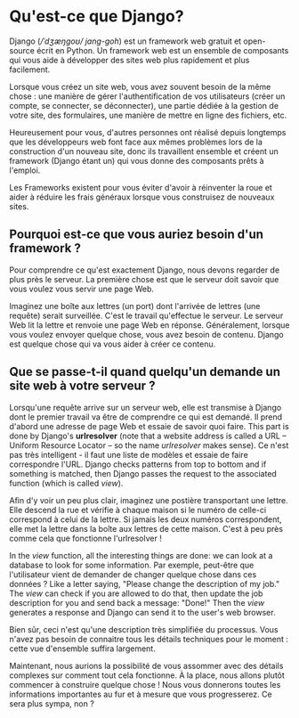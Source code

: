 # Qu'est-ce que Django?

Django (*/ˈdʒæŋɡoʊ/ jang-goh*) est un framework web gratuit et open-source écrit en Python. Un framework web est un ensemble de composants qui vous aide à développer des sites web plus rapidement et plus facilement.

Lorsque vous créez un site web, vous avez souvent besoin de la même chose : une manière de gérer l'authentification de vos utilisateurs (créer un compte, se connecter, se déconnecter), une partie dédiée à la gestion de votre site, des formulaires, une manière de mettre en ligne des fichiers, etc.

Heureusement pour vous, d'autres personnes ont réalisé depuis longtemps que les développeurs web font face aux mêmes problèmes lors de la construction d'un nouveau site, donc ils travaillent ensemble et créent un framework (Django étant un) qui vous donne des composants prêts à l'emploi.

Les Frameworks existent pour vous éviter d'avoir à réinventer la roue et aider à réduire les frais généraux lorsque vous construisez de nouveaux sites.

## Pourquoi est-ce que vous auriez besoin d'un framework ?

Pour comprendre ce qu'est exactement Django, nous devons regarder de plus près le serveur. La première chose est que le serveur doit savoir que vous voulez vous servir une page Web.

Imaginez une boîte aux lettres (un port) dont l'arrivée de lettres (une requête) serait surveillée. C'est le travail qu'effectue le serveur. Le serveur Web lit la lettre et renvoie une page Web en réponse. Généralement, lorsque vous voulez envoyer quelque chose, vous avez besoin de contenu. Django est quelque chose qui va vous aider à créer ce contenu.

## Que se passe-t-il quand quelqu'un demande un site web à votre serveur ?

Lorsqu'une requête arrive sur un serveur web, elle est transmise à Django dont le premier travail va être de comprendre ce qui est demandé. Il prend d'abord une adresse de page Web et essaie de savoir quoi faire. This part is done by Django's **urlresolver** (note that a website address is called a URL – Uniform Resource Locator – so the name *urlresolver* makes sense). Ce n'est pas très intelligent - il faut une liste de modèles et essaie de faire correspondre l'URL. Django checks patterns from top to bottom and if something is matched, then Django passes the request to the associated function (which is called *view*).

Afin d'y voir un peu plus clair, imaginez une postière transportant une lettre. Elle descend la rue et vérifie à chaque maison si le numéro de celle-ci correspond à celui de la lettre. Si jamais les deux numéros correspondent, elle met la lettre dans la boîte aux lettres de cette maison. C'est à peu près comme cela que fonctionne l'urlresolver !

In the *view* function, all the interesting things are done: we can look at a database to look for some information. Par exemple, peut-être que l'utilisateur vient de demander de changer quelque chose dans ces données ? Like a letter saying, "Please change the description of my job." The *view* can check if you are allowed to do that, then update the job description for you and send back a message: "Done!" Then the *view* generates a response and Django can send it to the user's web browser.

Bien sûr, ceci n'est qu'une description très simplifiée du processus. Vous n'avez pas besoin de connaitre tous les détails techniques pour le moment : cette vue d'ensemble suffira largement.

Maintenant, nous aurions la possibilité de vous assommer avec des détails complexes sur comment tout cela fonctionne. À la place, nous allons plutôt commencer à construire quelque chose ! Nous vous donnerons toutes les informations importantes au fur et à mesure que vous progresserez. Ce sera plus sympa, non ?